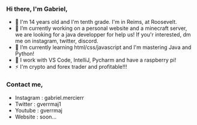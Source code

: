 ### Hi there, I'm Gabriel,
- 💬 I'm 14 years old and I'm tenth grade. I'm in Reims, at Roosevelt.
- 🔭 I’m currently working on a personal website and a minecraft server, we are looking for a java developper for help us! If you'r interested, dm me on instagram, twitter, discord.
- 🌱 I’m currently learning html/css/javascript and I'm mastering Java and Python!
- 🔨 I work with VS Code, IntelliJ, Pycharm and have a raspberry pi! 
- ⚡ I'm crypto and forex trader and profitable!!!

### Contact me,
- Instagram : gabriel.mercierr
- Twitter : gverrmaj1
- Youtube : gverrmaj
- Website : soon...
